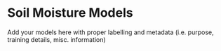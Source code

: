 # Soil Moisture Models
Add your models here with proper labelling and metadata (i.e. purpose, training details, misc. information)
